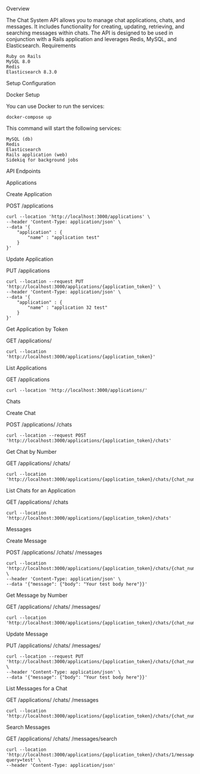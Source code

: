 Overview

The Chat System API allows you to manage chat applications, chats, and messages. It includes functionality for creating, updating, retrieving, and searching messages within chats. The API is designed to be used in conjunction with a Rails application and leverages Redis, MySQL, and Elasticsearch.
Requirements

    Ruby on Rails
    MySQL 8.0
    Redis
    Elasticsearch 8.3.0

Setup
Configuration

Docker Setup

You can use Docker to run the services:

    docker-compose up

This command will start the following services:

    MySQL (db)
    Redis
    Elasticsearch
    Rails application (web)
    Sidekiq for background jobs

API Endpoints

Applications

Create Application

POST /applications

    curl --location 'http://localhost:3000/applications' \
    --header 'Content-Type: application/json' \
    --data '{
        "application" : {
            "name" : "application test"
        }
    }'

Update Application

PUT /applications

    curl --location --request PUT 'http://localhost:3000/applications/{application_token}' \
    --header 'Content-Type: application/json' \
    --data '{
        "application" : {
            "name" : "application 32 test"
        }
    }'


Get Application by Token

GET /applications/

    curl --location 'http://localhost:3000/applications/{application_token}'



List Applications

GET /applications

    curl --location 'http://localhost:3000/applications/'


Chats

Create Chat

POST /applications/
/chats

    curl --location --request POST 'http://localhost:3000/applications/{application_token}/chats'


Get Chat by Number

GET /applications/
/chats/

    curl --location 'http://localhost:3000/applications/{application_token}/chats/{chat_number}'


List Chats for an Application

GET /applications/
/chats


    curl --location 'http://localhost:3000/applications/{application_token}/chats'


Messages

Create Message

POST /applications/
/chats/
/messages


    curl --location 'http://localhost:3000/applications/{application_token}/chats/{chat_number}/messages' \
    --header 'Content-Type: application/json' \
    --data '{"message": {"body": "Your test body here"}}'


Get Message by Number

GET /applications/
/chats/
/messages/

    curl --location 'http://localhost:3000/applications/{application_token}/chats/{chat_number}/messages/{message_number}'


Update Message

PUT /applications/
/chats/
/messages/


    curl --location --request PUT 'http://localhost:3000/applications/{application_token}/chats/{chat_number}/messages/{message_number}' \
    --header 'Content-Type: application/json' \
    --data '{"message": {"body": "Your test body here"}}'


List Messages for a Chat

GET /applications/
/chats/
/messages

    curl --location 'http://localhost:3000/applications/{application_token}/chats/{chat_number}/messages/'


Search Messages

GET /applications/
/chats/
/messages/search


    curl --location 'http://localhost:3000/applications/{application_token}/chats/1/messages/search?query=test' \
    --header 'Content-Type: application/json'
